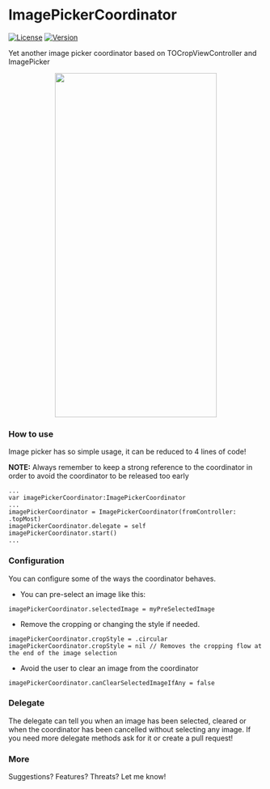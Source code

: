 # ImagePickerCoordinator
[![License](https://img.shields.io/packagist/l/doctrine/orm.svg?style=flat-square)](https://cocoapods.org/pods/ImagePickerCoordinator)
[![Version](https://img.shields.io/badge/pod-v1.0.1-blue.svg?style=flat-square)](https://cocoapods.org/pods/ImagePickerCoordinator)

Yet another image picker coordinator based on TOCropViewController and ImagePicker
<p align="center">
<img src="Example/Screenshots/ImagePickerCoordinator.gif" height = "680" width = "320"/>
</p>

### How to use
Image picker has so simple usage, it can be reduced to 4 lines of code!

**NOTE:** Always remember to keep a strong reference to the coordinator in order to avoid 
the coordinator to be released too early
```
...
var imagePickerCoordinator:ImagePickerCoordinator
...
imagePickerCoordinator = ImagePickerCoordinator(fromController: .topMost)
imagePickerCoordinator.delegate = self
imagePickerCoordinator.start()
...
```

### Configuration
You can configure some of the ways the coordinator behaves.
- You can pre-select an image like this:
```
imagePickerCoordinator.selectedImage = myPreSelectedImage
```
- Remove the cropping or changing the style if needed.
```
imagePickerCoordinator.cropStyle = .circular
imagePickerCoordinator.cropStyle = nil // Removes the cropping flow at the end of the image selection
```
- Avoid the user to clear an image from the coordinator
```
imagePickerCoordinator.canClearSelectedImageIfAny = false
```


### Delegate 
The delegate can tell you when an image has been selected, cleared or when the coordinator has been cancelled without selecting any image.
If you need more delegate methods ask for it or create a pull request!

### More
Suggestions? Features? Threats? Let me know!
